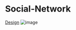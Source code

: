 # Social-Network

<a href="https://dribbble.com/shots/15327109-Social-Network-Web-Concept">Design</a>
<img src="https://cdn.dribbble.com/users/78806/screenshots/15327109/media/eec25a4fdba8566cecad66f70cab1a88.png" alt="image">
